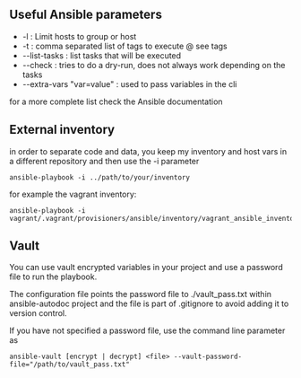

## Useful Ansible parameters
* -l : Limit hosts to group or host
* -t : comma separated list of tags to execute @ see tags
* --list-tasks : list tasks that will be executed
* --check : tries to do a dry-run, does not always work depending on the tasks
* --extra-vars "var=value" : used to pass variables in the cli

for a more complete list check the Ansible documentation

## External inventory

in order to separate code and data, you keep my inventory and host vars in a different repository and then use the -i 
parameter 

    ansible-playbook -i ../path/to/your/inventory 

for example the vagrant inventory:

    ansible-playbook -i vagrant/.vagrant/provisioners/ansible/inventory/vagrant_ansible_inventory
    
## Vault

You can use vault encrypted variables in your project and use a password file to run the playbook.

The configuration file points the password file to ./vault_pass.txt within ansible-autodoc project and the file is
part of .gitignore to avoid adding it to version control.

If you have not specified a password file, use the command line parameter as 

    ansible-vault [encrypt | decrypt] <file> --vault-password-file="/path/to/vault_pass.txt"
    



